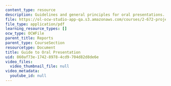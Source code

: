 ```yaml
---
content_type: resource
description: Guidelines and general principles for oral presentations.
file: https://ol-ocw-studio-app-qa.s3.amazonaws.com/courses/2-672-project-laboratory-spring-2009/860af73e174289784cd9704d82d8de6e_labmanual2.pdf
file_type: application/pdf
learning_resource_types: []
ocw_type: OCWFile
parent_title: Reports
parent_type: CourseSection
resourcetype: Document
title: Guide to Oral Presentation
uid: 860af73e-1742-8978-4cd9-704d82d8de6e
video_files:
  video_thumbnail_file: null
video_metadata:
  youtube_id: null
---
```

